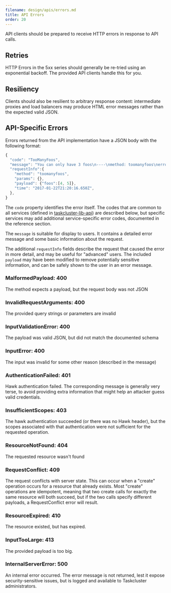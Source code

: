 ```yaml
---
filename: design/apis/errors.md
title: API Errors
order: 20
---
```


API clients should be prepared to receive HTTP errors in response to API calls.

## Retries

HTTP Errors in the 5xx series should generally be re-tried using an exponential
backoff. The provided API clients handle this for you.

## Resiliency

Clients should also be resilient to arbitrary response content: intermediate
proxies and load balancers may produce HTML error messages rather than the
expected valid JSON.

## API-Specific Errors

Errors returned from the API implementation have a JSON body with the following format:

```js
{
  "code": "TooManyFoos",
  "message": "You can only have 3 foos\n----\nmethod: toomanyfoos\nerrorCode: TooManyFoos\nstatusCode: 472 \ntime: 2017-01-22T21:20:16.650Z",
  "requestInfo":{
    "method": "toomanyfoos",
    "params": {},
    "payload": {"foos":[4, 5]},
    "time": "2017-01-22T21:20:16.650Z",
  },
}
```

The `code` property identifies the error itself.  The codes that are common to all
services (defined in [taskcluster-lib-api](https://github.com/taskcluster/taskcluster-lib-api))
are described below, but specific services may add additional service-specific
error codes, documented in the reference section.

The `message` is suitable for display to users. It contains a detailed error
message and some basic information about the request.

The additional `requestInfo` fields describe the request that caused the error
in more detail, and may be useful for "advanced" users. The included `payload`
may have been modified to remove potentially sensitive information, and can be
safely shown to the user in an error message.

### MalformedPayload: 400

The method expects a payload, but the request body was not JSON

### InvalidRequestArguments: 400

The provided query strings or parameters are invalid

### InputValidationError: 400

The payload was valid JSON, but did not match the documented schema

### InputError: 400

The input was invalid for some other reason (described in the message)

### AuthenticationFailed: 401

Hawk authentication failed. The corresponding message is generally very terse,
to avoid providing extra information that might help an attacker guess valid
credentials.

### InsufficientScopes: 403

The hawk authentication succeeded (or there was no Hawk header), but the scopes
associated with that authentication were not sufficient for the requested
operation.

### ResourceNotFound: 404

The requested resource wasn't found

### RequestConflict: 409

The request conflicts with server state.  This can occur when a "create"
operation occurs for a resource that already exists.  Most "create" operations
are idempotent, meaning that two create calls for exactly the same resource
will both succeed, but if the two calls specify different payloads, a
RequestConflict error will result.

### ResourceExpired: 410

The resource existed, but has expired.

### InputTooLarge: 413

The provided payload is too big.

### InternalServerError: 500

An internal error occurred. The error message is not returned, lest it expose
security-sensitive issues, but is logged and available to Taskcluster
administrators.
